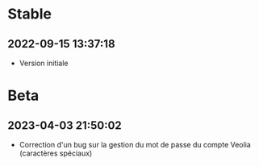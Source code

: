 Stable
=========================

2022-09-15 13:37:18
-------------------

* Version initiale

Beta
=========================

2023-04-03 21:50:02
-------------------

* Correction d'un bug sur la gestion du mot de passe du compte Veolia (caractères spéciaux)
